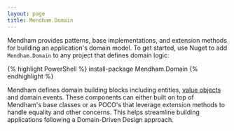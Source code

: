 ```yaml
---
layout: page
title: Mendham.Domain
---
```


Mendham provides patterns, base implementations, and extension methods for building an application's domain model. To get started, use Nuget to add `Mendham.Domain` to any project that defines domain logic:

{% highlight PowerShell %}
install-package Mendham.Domain
{% endhighlight %}

Mendham defines domain building blocks including entities, [value objects](valueobjects.html) and domain events. These components can either built on top of Mendham's base classes or as POCO's that leverage extension methods to handle equality and other concerns. This helps streamline building applications following a Domain-Driven Design approach.